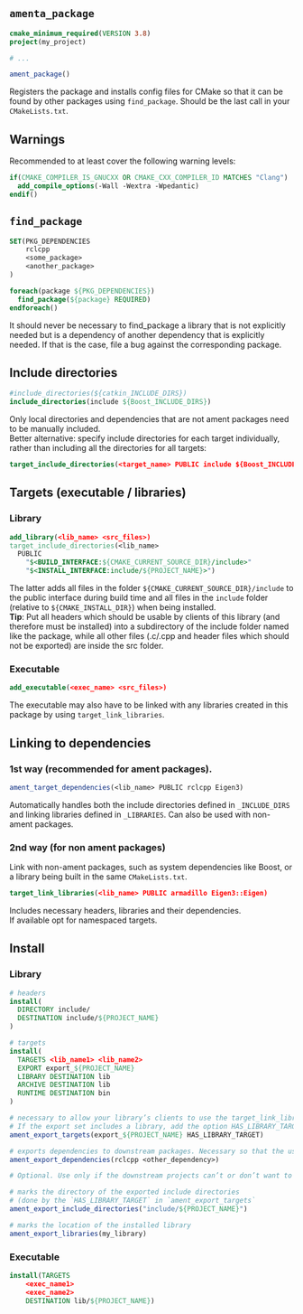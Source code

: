

## `amenta_package`
```cmake
cmake_minimum_required(VERSION 3.8)
project(my_project)

# ...

ament_package()
```
Registers the package and installs config files for CMake so that it can be found by other packages using `find_package`. Should be the last call in your `CMakeLists.txt`.

## Warnings
Recommended to at least cover the following warning levels:
```cmake
if(CMAKE_COMPILER_IS_GNUCXX OR CMAKE_CXX_COMPILER_ID MATCHES "Clang")
  add_compile_options(-Wall -Wextra -Wpedantic)
endif()
```

## `find_package`
```cmake
SET(PKG_DEPENDENCIES
    rclcpp
    <some_package>
    <another_package>
)

foreach(package ${PKG_DEPENDENCIES})
  find_package(${package} REQUIRED)
endforeach()
```

It should never be necessary to find_package a library that is not explicitly needed but is a dependency of another dependency that is explicitly needed. If that is the case, file a bug against the corresponding package.


## Include directories
```cmake
#include_directories(${catkin_INCLUDE_DIRS})
include_directories(include ${Boost_INCLUDE_DIRS})
```
Only local directories and dependencies that are not ament packages need to be manually included. \
Better alternative: specify include directories for each target individually, rather than including all the directories for all targets:
```cmake
target_include_directories(<target_name> PUBLIC include ${Boost_INCLUDE_DIRS})
```

## Targets (executable / libraries)

### Library
```cmake
add_library(<lib_name> <src_files>)
target_include_directories(<lib_name>
  PUBLIC
    "$<BUILD_INTERFACE:${CMAKE_CURRENT_SOURCE_DIR}/include>"
    "$<INSTALL_INTERFACE:include/${PROJECT_NAME}>")
```
The latter adds all files in the folder `${CMAKE_CURRENT_SOURCE_DIR}/include` to the public interface during build time and all files in the `include` folder (relative to `${CMAKE_INSTALL_DIR}`) when being installed. \
**Tip**: Put all headers which should be usable by clients of this library (and therefore must be installed) into a subdirectory of the include folder named like the package, while all other files (.c/.cpp and header files which should not be exported) are inside the src folder.

### Executable
```cmake
add_executable(<exec_name> <src_files>)
```
The executable may also have to be linked with any libraries created in this package by using `target_link_libraries`.

## Linking to dependencies
### 1st way (recommended for ament packages).
```cmake
ament_target_dependencies(<lib_name> PUBLIC rclcpp Eigen3)
```
Automatically handles both the include directories defined in `_INCLUDE_DIRS` and linking libraries defined in `_LIBRARIES`. Can also be used with non-ament packages.

### 2nd way (for non ament packages)
Link with non-ament packages, such as system dependencies like Boost, or a library being built in the same `CMakeLists.txt`.
```cmake
target_link_libraries(<lib_name> PUBLIC armadillo Eigen3::Eigen)
```
Includes necessary headers, libraries and their dependencies. \
If available opt for namespaced targets.


## Install

### Library

```cmake
# headers
install(
  DIRECTORY include/
  DESTINATION include/${PROJECT_NAME}
)

# targets
install(
  TARGETS <lib_name1> <lib_name2>
  EXPORT export_${PROJECT_NAME}
  LIBRARY DESTINATION lib
  ARCHIVE DESTINATION lib
  RUNTIME DESTINATION bin
)

# necessary to allow your library’s clients to use the target_link_libraries(client PRIVATE my_library::my_library) syntax
# If the export set includes a library, add the option HAS_LIBRARY_TARGET to ament_export_targets
ament_export_targets(export_${PROJECT_NAME} HAS_LIBRARY_TARGET)

# exports dependencies to downstream packages. Necessary so that the user of the library does not have to call find_package for those dependencies, too
ament_export_dependencies(rclcpp <other_dependency>)

# Optional. Use only if the downstream projects can’t or don’t want to use CMake target based dependencies

# marks the directory of the exported include directories
# (done by the `HAS_LIBRARY_TARGET` in `ament_export_targets`
ament_export_include_directories("include/${PROJECT_NAME}")

# marks the location of the installed library
ament_export_libraries(my_library)
```

### Executable

```cmake
install(TARGETS
    <exec_name1>
    <exec_name2>
    DESTINATION lib/${PROJECT_NAME})
```
